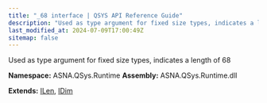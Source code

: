 ```yaml
---
title: "_68 interface | QSYS API Reference Guide"
description: "Used as type argument for fixed size types, indicates a length of 68  "
last_modified_at: 2024-07-09T17:00:49Z
sitemap: false
---
```


Used as type argument for fixed size types, indicates a length of 68 

**Namespace:** ASNA.QSys.Runtime
**Assembly:** ASNA.QSys.Runtime.dll

**Extends:** [ILen](/reference/runtime/qsys-runtime/i-len.html), [IDim](/reference/runtime/qsys-runtime/i-dim.html)
<br>
<br>
